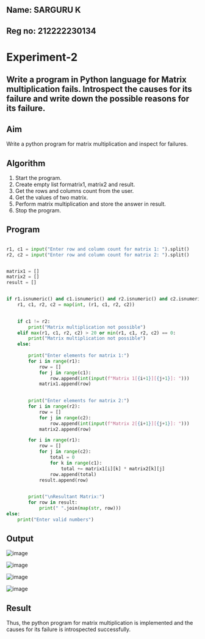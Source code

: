 ## Name: SARGURU K
## Reg no: 212222230134
# Experiment-2

## Write a program in Python language for Matrix multiplication fails. Introspect the causes for its failure and write down the possible reasons for its failure. 
## Aim
Write a python program for matrix multiplication and inspect for failures. 

## Algorithm
1.	Start the program.
2. Create empty list formatrix1, matrix2 and result.
3. Get the rows and columns count from the user.
4. Get the values of two matrix.
5. Perform matrix multiplication and store the answer in result.
6. Stop the program. 

## Program
```python

r1, c1 = input("Enter row and column count for matrix 1: ").split()
r2, c2 = input("Enter row and column count for matrix 2: ").split()


matrix1 = []
matrix2 = []
result = []


if r1.isnumeric() and c1.isnumeric() and r2.isnumeric() and c2.isnumeric():
    r1, c1, r2, c2 = map(int, (r1, c1, r2, c2))

    
    if c1 != r2:
        print("Matrix multiplication not possible")
    elif max(r1, c1, r2, c2) > 20 or min(r1, c1, r2, c2) == 0:
        print("Matrix multiplication not possible")
    else:
      
        print("Enter elements for matrix 1:")
        for i in range(r1):
            row = []
            for j in range(c1):
                row.append(int(input(f"Matrix 1[{i+1}][{j+1}]: ")))
            matrix1.append(row)

      
        print("Enter elements for matrix 2:")
        for i in range(r2):
            row = []
            for j in range(c2):
                row.append(int(input(f"Matrix 2[{i+1}][{j+1}]: ")))
            matrix2.append(row)

        for i in range(r1):
            row = []
            for j in range(c2):
                total = 0
                for k in range(c1):
                    total += matrix1[i][k] * matrix2[k][j]
                row.append(total)
            result.append(row)

     
        print("\nResultant Matrix:")
        for row in result:
            print(" ".join(map(str, row)))
else:
    print("Enter valid numbers")
```


## Output

![image](https://github.com/user-attachments/assets/8c65ca21-8bba-41c3-b844-fbc16fd1ef6b)

![image](https://github.com/user-attachments/assets/c546635f-7e59-4e7a-8c92-260602ce92a4)

![image](https://github.com/user-attachments/assets/b38cd9d6-a173-4ea1-8e9f-815283b9db9e)

![image](https://github.com/user-attachments/assets/a7823a45-c3fb-40f1-b374-5f3cec7aa160)




## Result
Thus, the python program for matrix multiplication is implemented and the causes for its failure is 
introspected successfully. 
